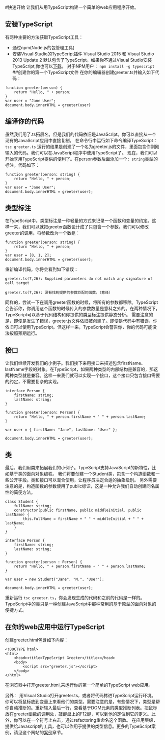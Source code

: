 #快速开始
让我们从用TypeScript构建一个简单的web应用程序开始。
## 安装TypeScript
有两种主要的方法获取TypeScript工具：
* 通过npm(Node.js的包管理工具)
* 安装Visual Studio的TypeScript插件
Visual Studio 2015 和 Visual Studio 2013 Update 2 默认包含了TypeScript。如果你不通过Visual Studio安装TypeScript,你也可以[下载](http://www.typescriptlang.org/#download-links)。
对于NPM用户：
`npm install -g typescript`
##创建你的第一个TypeScript文件
在你的编辑器创建greeter.ts并输入如下代码：

```
function greeter(person) {
    return "Hello, " + person;
}
var user = "Jane User";
document.body.innerHTML = greeter(user)
```
## 编译你的代码
虽然我们用了.ts拓展名，但是我们的代码依旧是JavaScript。你可以直接从一个现有的JavaScript应用中直接复制。
在命令行中运行如下命令编译TypeScript：
`tsc greeter.ts`
运行的结果是创建了一个名为greeter.js的文件，里面包含你刚刚输入的代码。我们可以在JavaScript程序中使用TypeScript了。
现在，我们可以开始享用TypeScript提供的便利了。在person参数后面添加一个`: string`类型的标注。代码如下：

```
function greeter(person: string) {
    return "Hello, " + person;
}
var user = "Jane User";
document.body.innerHTML = greeter(user);
```
## 类型标注
在TypeScript中，类型标注是一种轻量的方式来记录一个函数和变量的约定。这样一来，我们可以就把greeter函数设计成了只包含一个参数。我们可以修改greeter的调用，将参数改为一个数组：

```
function greeter(person: string) {
    return "Hello, " + person;
}
var user = [0, 1, 2];
document.body.innerHTML = greeter(user);
```
重新编译代码，你将会看到如下错误：

```
greeter.ts(7,26): Supplied parameters do not match any signature of call target
```

```
greeter.ts(7,26): 没有找到提供的参数匹配的函数。（意译）
```
同样的，尝试一下在调用greeter函数的时候，将所有的参数都移除。TypeScript会告诉你，你调用这个函数的时候传入的参数数量是意料之外的。在两种情况下，TypeScript可以基于代码结构和你提供的类型标注提供静态分析。
需要注意的是，即便是发生了错误，greeter.js文件依旧被创建了。即便是代码中有错误，你依旧可以使用TypeScript。但这样一来，TypeScript会警告你，你的代码可能没法按照预期运行。
## 接口
让我们继续开发我们的小例子。我们接下来用接口来描述包含firstName、lastName字段的对象。在TypeScript，如果两种类型的内部结构是兼容的，那这两种类型就是兼容。这样一来我们就可以实现一个接口，这个接口只包含接口需要的约定，不需要复杂的实现。

```
interface Person {
    firstName: string;
    lastName: string;
}

function greeter(person: Person) {
    return "Hello, " + person.firstName + " " + person.lastName;
}

var user = { firstName: "Jane", lastName: "User" };

document.body.innerHTML = greeter(user);
```
## 类
最后，我们用类来拓展我们的小例子。TypeScript支持JavaScript的新特性，比如基于类的面向对象编程。
我们将要创建一个Student类，包含一个构造函数和一些公开字段。类和接口可以混合使用，让程序员决定合适的抽象级别。
另外需要注意的是，构造函数的参数使用了public标识，这是一种允许我们自动创建同名属性的简便方法。

```
class Student {
    fullName: string;
    constructor(public firstName, public middleInitial, public lastName) {
        this.fullName = firstName + " " + middleInitial + " " + lastName;
    }
}

interface Person {
    firstName: string;
    lastName: string;
}

function greeter(person : Person) {
    return "Hello, " + person.firstName + " " + person.lastName;
}

var user = new Student("Jane", "M.", "User");

document.body.innerHTML = greeter(user);
```
重新运行 `tsc greeter.ts`，你会发现生成的代码和之前的代码是一样的。TypeScript中的类只是一种创建JavaScript中那种常用的基于原型的面向对象的便捷方式。
## 在你的web应用中运行TypeScript
创建greeter.html包含如下内容：

```
<!DOCTYPE html>
<html>
    <head><title>TypeScript Greeter</title></head>
    <body>
        <script src="greeter.js"></script>
    </body>
</html>
```
在浏览器中打开greeter.html,来运行你的第一个简单的TypeScript web应用。

另外：
用Visual Studio打开greeter.ts，或者将代码拷进TypeScript运行环境。你可以将鼠标放到变量上来看他们的类型。需要注意的是，有些情况下，类型是帮你自动推断的。重新输入最后一行，查看基于DOM元素的类型推断列表。把鼠标放在greeter函数的调用处，敲键盘上的F12键，可以到他的定位到它的定义。此外，你可以在一个符号上右击，通过refactoring重命名这个函数。
在应用层级，提供给Javascript的工具，也可以作用于提供的类型信息。更多的TypeScript案例，请见这个网站的[案例](http://www.typescriptlang.org/samples/index.html)章节。

